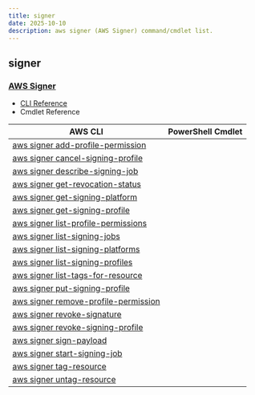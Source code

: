 ```yaml
---
title: signer
date: 2025-10-10
description: aws signer (AWS Signer) command/cmdlet list.
---
```


## signer

### [AWS Signer](https://docs.aws.amazon.com/signer/latest/api/Welcome.html)

* [CLI Reference](https://awscli.amazonaws.com/v2/documentation/api/latest/reference/signer/index.html)
* Cmdlet Reference

|AWS CLI|PowerShell Cmdlet|
|----|----|
|[aws signer add-profile-permission](https://awscli.amazonaws.com/v2/documentation/api/latest/reference/signer/add-profile-permission.html)||
|[aws signer cancel-signing-profile](https://awscli.amazonaws.com/v2/documentation/api/latest/reference/signer/cancel-signing-profile.html)||
|[aws signer describe-signing-job](https://awscli.amazonaws.com/v2/documentation/api/latest/reference/signer/describe-signing-job.html)||
|[aws signer get-revocation-status](https://awscli.amazonaws.com/v2/documentation/api/latest/reference/signer/get-revocation-status.html)||
|[aws signer get-signing-platform](https://awscli.amazonaws.com/v2/documentation/api/latest/reference/signer/get-signing-platform.html)||
|[aws signer get-signing-profile](https://awscli.amazonaws.com/v2/documentation/api/latest/reference/signer/get-signing-profile.html)||
|[aws signer list-profile-permissions](https://awscli.amazonaws.com/v2/documentation/api/latest/reference/signer/list-profile-permissions.html)||
|[aws signer list-signing-jobs](https://awscli.amazonaws.com/v2/documentation/api/latest/reference/signer/list-signing-jobs.html)||
|[aws signer list-signing-platforms](https://awscli.amazonaws.com/v2/documentation/api/latest/reference/signer/list-signing-platforms.html)||
|[aws signer list-signing-profiles](https://awscli.amazonaws.com/v2/documentation/api/latest/reference/signer/list-signing-profiles.html)||
|[aws signer list-tags-for-resource](https://awscli.amazonaws.com/v2/documentation/api/latest/reference/signer/list-tags-for-resource.html)||
|[aws signer put-signing-profile](https://awscli.amazonaws.com/v2/documentation/api/latest/reference/signer/put-signing-profile.html)||
|[aws signer remove-profile-permission](https://awscli.amazonaws.com/v2/documentation/api/latest/reference/signer/remove-profile-permission.html)||
|[aws signer revoke-signature](https://awscli.amazonaws.com/v2/documentation/api/latest/reference/signer/revoke-signature.html)||
|[aws signer revoke-signing-profile](https://awscli.amazonaws.com/v2/documentation/api/latest/reference/signer/revoke-signing-profile.html)||
|[aws signer sign-payload](https://awscli.amazonaws.com/v2/documentation/api/latest/reference/signer/sign-payload.html)||
|[aws signer start-signing-job](https://awscli.amazonaws.com/v2/documentation/api/latest/reference/signer/start-signing-job.html)||
|[aws signer tag-resource](https://awscli.amazonaws.com/v2/documentation/api/latest/reference/signer/tag-resource.html)||
|[aws signer untag-resource](https://awscli.amazonaws.com/v2/documentation/api/latest/reference/signer/untag-resource.html)||

